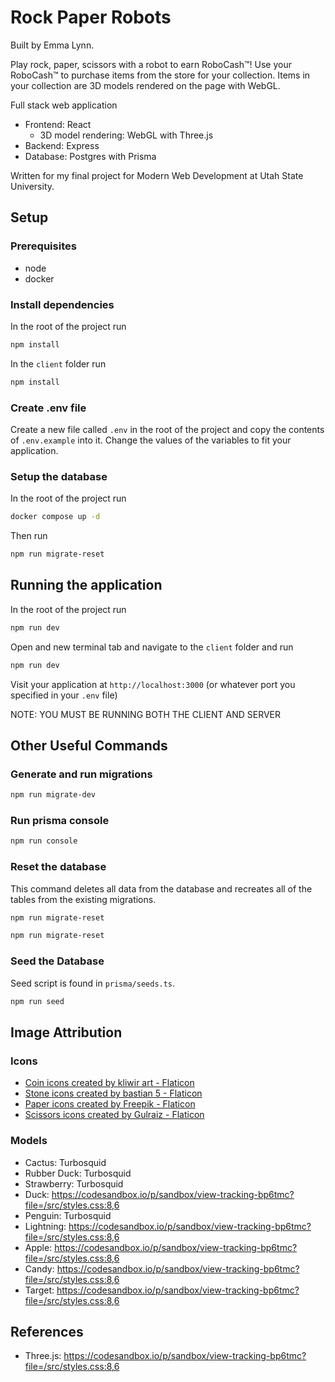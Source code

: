 # Rock Paper Robots

Built by Emma Lynn.

Play rock, paper, scissors with a robot to earn RoboCash™! Use your RoboCash™ to purchase items from the store for your collection. Items in your collection are 3D models rendered on the page with WebGL.

Full stack web application
* Frontend: React
    * 3D model rendering: WebGL with Three.js
* Backend: Express
* Database: Postgres with Prisma

Written for my final project for Modern Web Development at Utah State University.

## Setup
### Prerequisites
- node
- docker

### Install dependencies
In the root of the project run

```bash
npm install
```

In the `client` folder run
```bash
npm install
```

### Create .env file
Create a new file called `.env` in the root of the project and copy the contents of `.env.example` into it.
Change the values of the variables to fit your application.

### Setup the database
In the root of the project run
```bash
docker compose up -d
```

Then run
```bash
npm run migrate-reset
```

## Running the application
In the root of the project run
```bash
npm run dev
```

Open and new terminal tab and navigate to the `client` folder and run
```bash
npm run dev
```

Visit your application at `http://localhost:3000` (or whatever port you specified in your `.env` file)

NOTE: YOU MUST BE RUNNING BOTH THE CLIENT AND SERVER

## Other Useful Commands
### Generate and run migrations
```bash
npm run migrate-dev
```

### Run prisma console
```bash
npm run console
```

### Reset the database
This command deletes all data from the database and recreates all of the tables from the existing migrations.
```bash
npm run migrate-reset
```

```bash
npm run migrate-reset
```

### Seed the Database
Seed script is found in `prisma/seeds.ts`.
```bash
npm run seed
```

## Image Attribution

### Icons

* <a href="https://www.flaticon.com/free-icons/coin" title="coin icons">Coin icons created by kliwir art - Flaticon</a>
* <a href="https://www.flaticon.com/free-icons/stone" title="stone icons">Stone icons created by bastian 5 - Flaticon</a>
* <a href="https://www.flaticon.com/free-icons/paper" title="paper icons">Paper icons created by Freepik - Flaticon</a>
* <a href="https://www.flaticon.com/free-icons/scissors" title="scissors icons">Scissors icons created by Gulraiz - Flaticon</a>

### Models
* Cactus: Turbosquid
* Rubber Duck: Turbosquid
* Strawberry: Turbosquid
* Duck: https://codesandbox.io/p/sandbox/view-tracking-bp6tmc?file=/src/styles.css:8,6
* Penguin: Turbosquid
* Lightning: https://codesandbox.io/p/sandbox/view-tracking-bp6tmc?file=/src/styles.css:8,6
* Apple: https://codesandbox.io/p/sandbox/view-tracking-bp6tmc?file=/src/styles.css:8,6
* Candy: https://codesandbox.io/p/sandbox/view-tracking-bp6tmc?file=/src/styles.css:8,6
* Target: https://codesandbox.io/p/sandbox/view-tracking-bp6tmc?file=/src/styles.css:8,6

## References
* Three.js: https://codesandbox.io/p/sandbox/view-tracking-bp6tmc?file=/src/styles.css:8,6
